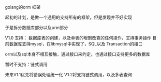 golang的orm 框架

起初的计划，是做一个通用的支持所有的框架，但是发现并不好实现

于是拆分数据库部分以及orm部分

V1.0
支持：
数据库表的创建，以及单表的增删改查的任何操作，支持事务操作
目前数据库支持mysql，在libmysql中实现了，SQL以及 Transaction的接口

orm以及sql本身不相互接触，通过接口来约定，也通过接口支持更多的数据库

暂时不支持：链式调用

未来V1.1优先将错误处理统一化
V1.2将支持链式调用，以及多表查询